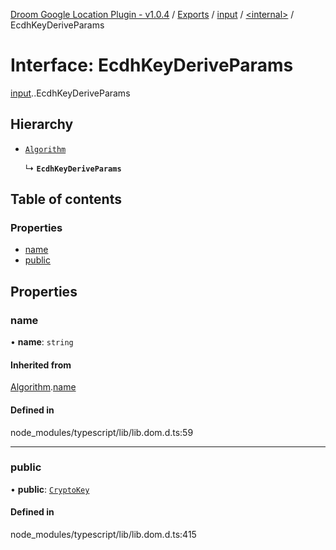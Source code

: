 [Droom Google Location Plugin - v1.0.4](../README.md) / [Exports](../modules.md) / [input](../modules/input.md) / [<internal\>](../modules/input._internal_.md) / EcdhKeyDeriveParams

# Interface: EcdhKeyDeriveParams

[input](../modules/input.md).[<internal>](../modules/input._internal_.md).EcdhKeyDeriveParams

## Hierarchy

- [`Algorithm`](input._internal_.Algorithm.md)

  ↳ **`EcdhKeyDeriveParams`**

## Table of contents

### Properties

- [name](input._internal_.EcdhKeyDeriveParams.md#name)
- [public](input._internal_.EcdhKeyDeriveParams.md#public)

## Properties

### name

• **name**: `string`

#### Inherited from

[Algorithm](input._internal_.Algorithm.md).[name](input._internal_.Algorithm.md#name)

#### Defined in

node_modules/typescript/lib/lib.dom.d.ts:59

___

### public

• **public**: [`CryptoKey`](../modules/input._internal_.md#cryptokey)

#### Defined in

node_modules/typescript/lib/lib.dom.d.ts:415
